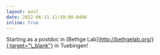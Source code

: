 ```yaml
---
layout: post
date: 2022-06-11 11:59:00-0400
inline: true
---
```

Starting as a postdoc in [Bethge Lab](http://bethgelab.org/}{:target="\_blank"} in Tuebingen!
